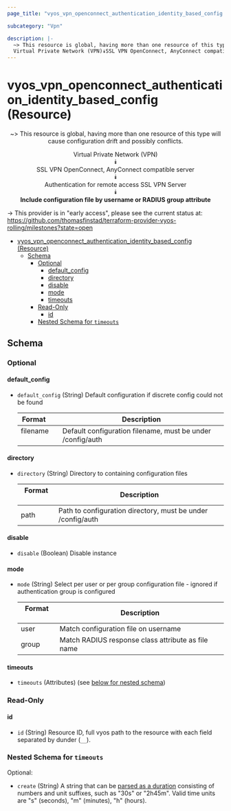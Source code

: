 ```yaml
---
page_title: "vyos_vpn_openconnect_authentication_identity_based_config Resource - vyos"

subcategory: "Vpn"

description: |-
  ~> This resource is global, having more than one resource of this type will cause configuration drift and possibly conflicts.
  Virtual Private Network (VPN)⯯SSL VPN OpenConnect, AnyConnect compatible server⯯Authentication for remote access SSL VPN Server⯯Include configuration file by username or RADIUS group attribute
---
```


# vyos_vpn_openconnect_authentication_identity_based_config (Resource)
<center>

~> This resource is global, having more than one resource of this type will cause configuration drift and possibly conflicts.

Virtual Private Network (VPN)  
⯯  
SSL VPN OpenConnect, AnyConnect compatible server  
⯯  
Authentication for remote access SSL VPN Server  
⯯  
**Include configuration file by username or RADIUS group attribute**


</center>

-> This provider is in "early access", please see the current status at: https://github.com/thomasfinstad/terraform-provider-vyos-rolling/milestones?state=open

<!--TOC-->

- [vyos_vpn_openconnect_authentication_identity_based_config (Resource)](#vyos_vpn_openconnect_authentication_identity_based_config-resource)
  - [Schema](#schema)
    - [Optional](#optional)
      - [default_config](#default_config)
      - [directory](#directory)
      - [disable](#disable)
      - [mode](#mode)
      - [timeouts](#timeouts)
    - [Read-Only](#read-only)
      - [id](#id)
    - [Nested Schema for `timeouts`](#nested-schema-for-timeouts)

<!--TOC-->

<!-- schema generated by tfplugindocs -->
## Schema

### Optional

#### default_config
- `default_config` (String) Default configuration if discrete config could not be found

    |  Format    &emsp;|  Description                                                 |
    |------------|--------------------------------------------------------------|
    |  filename  &emsp;|  Default configuration filename, must be under /config/auth  |
#### directory
- `directory` (String) Directory to containing configuration files

    |  Format  &emsp;|  Description                                                  |
    |----------|---------------------------------------------------------------|
    |  path    &emsp;|  Path to configuration directory, must be under /config/auth  |
#### disable
- `disable` (Boolean) Disable instance
#### mode
- `mode` (String) Select per user or per group configuration file - ignored if authentication group is configured

    |  Format  &emsp;|  Description                                         |
    |----------|------------------------------------------------------|
    |  user    &emsp;|  Match configuration file on username                |
    |  group   &emsp;|  Match RADIUS response class attribute as file name  |
#### timeouts
- `timeouts` (Attributes) (see [below for nested schema](#nestedatt--timeouts))

### Read-Only

#### id
- `id` (String) Resource ID, full vyos path to the resource with each field separated by dunder (`__`).

<a id="nestedatt--timeouts"></a>
### Nested Schema for `timeouts`

Optional:

- `create` (String) A string that can be [parsed as a duration](https://pkg.go.dev/time#ParseDuration) consisting of numbers and unit suffixes, such as &#34;30s&#34; or &#34;2h45m&#34;. Valid time units are &#34;s&#34; (seconds), &#34;m&#34; (minutes), &#34;h&#34; (hours).
